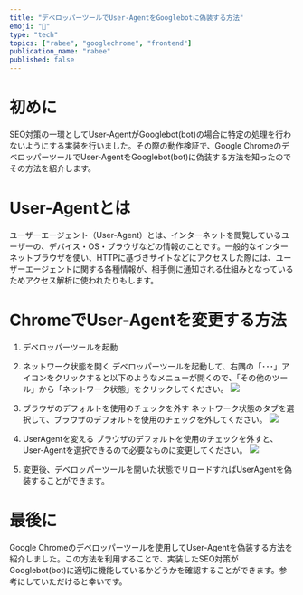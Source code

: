 ```yaml
---
title: "デベロッパーツールでUser-AgentをGooglebotに偽装する方法"
emoji: "🤳"
type: "tech"
topics: ["rabee", "googlechrome", "frontend"]
publication_name: "rabee"
published: false
---
```


# 初めに
SEO対策の一環としてUser-AgentがGooglebot(bot)の場合に特定の処理を行わないようにする実装を行いました。その際の動作検証で、Google ChromeのデベロッパーツールでUser-AgentをGooglebot(bot)に偽装する方法を知ったのでその方法を紹介します。
# User-Agentとは
ユーザーエージェント（User-Agent）とは、インターネットを閲覧しているユーザーの、デバイス・OS・ブラウザなどの情報のことです。一般的なインターネットブラウザを使い、HTTPに基づきサイトなどにアクセスした際には、ユーザーエージェントに関する各種情報が、相手側に通知される仕組みとなっているためアクセス解析に使われたりもします。
# ChromeでUser-Agentを変更する方法

1. デベロッパーツールを起動

2. ネットワーク状態を開く
デベロッパーツールを起動して、右隅の「･･･」アイコンをクリックすると以下のようなメニューが開くので、「その他のツール」から「ネットワーク状態」をクリックしてください。
![](https://storage.googleapis.com/zenn-user-upload/217946591a9d-20230428.png)
3. ブラウザのデフォルトを使用のチェックを外す
ネットワーク状態のタブを選択して、ブラウザのデフォルトを使用のチェックを外してください。
![](https://storage.googleapis.com/zenn-user-upload/b09373fcfedf-20230428.png)
4. UserAgentを変える
ブラウザのデフォルトを使用のチェックを外すと、User-Agentを選択できるので必要なものに変更してください。
![](https://storage.googleapis.com/zenn-user-upload/53bd77ed3e44-20230421.png)
5. 変更後、デベロッパーツールを開いた状態でリロードすればUserAgentを偽装することができます。

# 最後に
Google Chromeのデベロッパーツールを使用してUser-Agentを偽装する方法を紹介しました。この方法を利用することで、実装したSEO対策がGooglebot(bot)に適切に機能しているかどうかを確認することができます。参考にしていただけると幸いです。